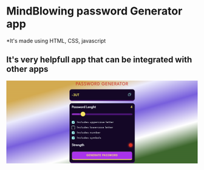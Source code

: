 # MindBlowing password Generator app 
*It's made using HTML, CSS, javascript

## It's very helpfull app that can be integrated with other apps 
<a href="https://jatinsahu0410.github.io/Password_Generator/" />
<img src= "https://github.com/jatinsahu0410/Password_Generator/blob/main/image.png" />
